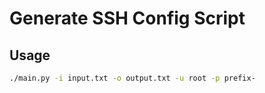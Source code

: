 # Generate SSH Config Script


## Usage

```bash
./main.py -i input.txt -o output.txt -u root -p prefix-
```